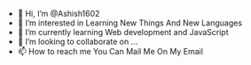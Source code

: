 - 👋 Hi, I’m @Ashish1602
- 👀 I’m interested in Learning New Things And New Languages
- 🌱 I’m currently learning Web development and JavaScript
- 💞️ I’m looking to collaborate on ...
- 📫 How to reach me You Can Mail Me On My Email

<!---
Ashish1602/Ashish1602 is a ✨ special ✨ repository because its `README.md` (this file) appears on your GitHub profile.
You can click the Preview link to take a look at your changes.
--->
